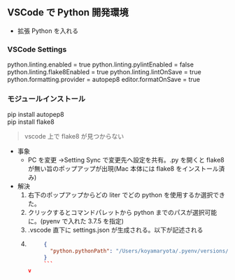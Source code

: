 ## VSCode で Python 開発環境

- 拡張 Python を入れる

### VSCode Settings

python.linting.enabled = true
python.linting.pylintEnabled = false
python.linting.flake8Enabled = true
python.linting.lintOnSave = true
python.formatting.provider = autopep8
editor.formatOnSave = true

### モジュールインストール

pip install autopep8  
pip install flake8

> vscode 上で flake8 が見つからない

- 事象
  - PC を変更 →Setting Sync で変更先へ設定を共有。.py を開くと flake8 が無い旨のポップアップが出現(Mac 本体には flake8 をインストール済み)
- 解決
  1. 右下のポップアップからどの liter でどの python を使用するか選択できた。
  1. クリックするとコマンドパレットから python までのパスが選択可能に。(pyenv で入れた 3.7.5 を指定)
  1. .vscode 直下に settings.json が生成される。以下が記述される
  1. ````json
          {
            "python.pythonPath": "/Users/koyamaryota/.pyenv/versions/3.7.5/bin/python"
          }
          ```
     v
     ````
